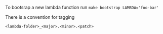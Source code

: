 To bootsrap a new lambda function run `make bootstrap LAMBDA='foo-bar'`

There is a convention for tagging

`<lambda-folder>_<major>.<minor>.<patch>`
